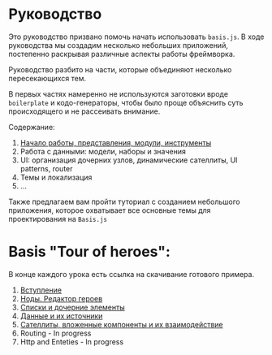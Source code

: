 # Руководство

Это руководство призвано помочь начать использовать `basis.js`. В ходе руководства мы создадим несколько небольших приложений, постепенно раскрывая различные аспекты работы фреймворка.

Руководство разбито на части, которые объединяют несколько пересекающихся тем.

В первых частях намеренно не используются заготовки вроде `boilerplate` и кодо-генераторы, чтобы было проще объяснить суть происходящего и не рассеивать внимание.

Содержание:

1. [Начало работы, представления, модули, инструменты](part1/index.md)
2. Работа с данными: модели, наборы и значения
3. UI: организация дочерних узлов, динамические сателлиты, UI patterns, router
4. Темы и локализация
5. ...

Также предлагаем вам пройти туториал с созданием небольшого приложения, которое охватывает все основные темы для проектирования на `Basis.js`

# Basis "Tour of heroes":

В конце каждого урока есть ссылка на скачивание готового примера.

1. [Вступление](tour-of-heroes/1_introduction.md)
2. [Ноды. Редактор героев](tour-of-heroes/2_the_hero_editor.md)
3. [Списки и дочерние элементы](tour-of-heroes/3_lists.md)
4. [Данные и их источники](tour-of-heroes/4_data_and_sources.md)
5. [Сателлиты, вложенные компоненты и их взаимодействие](tour-of-heroes/5_multiple_components_satellites.md)
6. Routing - In progress
7. Http and Enteties - In progress


